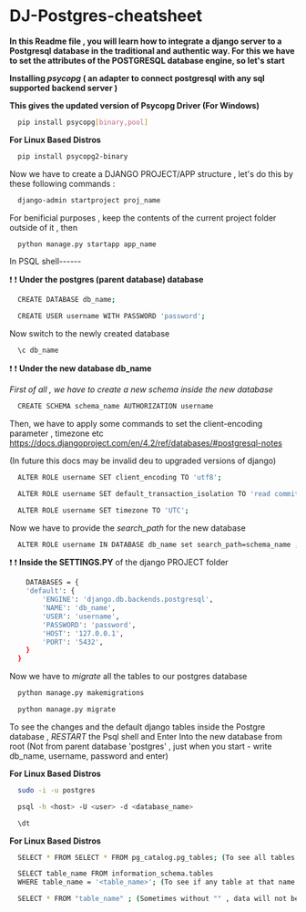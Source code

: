 # DJ-Postgres-cheatsheet
**In this Readme file , you will learn how to integrate a django server to a Postgresql database in the traditional and authentic way. For this we have to set the attributes of the POSTGRESQL database engine, so let's start**

**Installing *psycopg* ( an adapter to connect postgresql with any sql supported backend server )**

**This gives the updated version of Psycopg Driver (For Windows)**
```bash
  pip install psycopg[binary,pool]
```
**For Linux Based Distros**
```bash
  pip install psycopg2-binary
```

Now we have to create a DJANGO PROJECT/APP structure , let's do this by these following commands :
```bash
  django-admin startproject proj_name
```
For benificial purposes , keep the contents of the current project folder outside of it , then
```bash
  python manage.py startapp app_name
```
In PSQL shell------

:exclamation: :exclamation: **Under the postgres (parent database) database**
```bash
  CREATE DATABASE db_name;
```
```bash
  CREATE USER username WITH PASSWORD 'password';
```
Now switch to the newly created database 
```bash
  \c db_name
```
:exclamation: :exclamation: **Under the new database db_name**

*First of all , we have to create a new schema inside the new database*
```bash
  CREATE SCHEMA schema_name AUTHORIZATION username
```
Then, we have to apply some commands to set the client-encoding parameter , timezone etc
https://docs.djangoproject.com/en/4.2/ref/databases/#postgresql-notes 

(In future this docs may be invalid deu to upgraded versions of django)
```bash
  ALTER ROLE username SET client_encoding TO 'utf8';
```
```bash
  ALTER ROLE username SET default_transaction_isolation TO 'read committed';
```
```bash
  ALTER ROLE username SET timezone TO 'UTC';
```
Now  we have to provide the *search_path* for the new database
```bash
  ALTER ROLE username IN DATABASE db_name set search_path=schema_name ;
```
:exclamation: :exclamation: **Inside the SETTINGS.PY** of the django PROJECT folder
```bash
    DATABASES = {
    'default': {
        'ENGINE': 'django.db.backends.postgresql',
        'NAME': 'db_name',
        'USER': 'username',
        'PASSWORD': 'password',
        'HOST': '127.0.0.1',
        'PORT': '5432',
    }
  }
```
Now we have to *migrate* all the tables to our postgres database
```bash
  python manage.py makemigrations
```
```bash
  python manage.py migrate
```
To see the changes and the default django tables inside the Postgre database , *RESTART* the Psql shell and
Enter Into the new database from root (Not from parent database 'postgres' ,  just when you start - write db_name, username, password and enter)

**For Linux Based Distros**
```bash
  sudo -i -u postgres

  psql -h <host> -U <user> -d <database_name>
```

```bash
  \dt
```

**For Linux Based Distros**
```bash
  SELECT * FROM SELECT * FROM pg_catalog.pg_tables; (To see all tables in all databases under root user)

  SELECT table_name FROM information_schema.tables
  WHERE table_name = '<table_name>'; (To see if any table at that name exists)

  SELECT * FROM "table_name" ; (Sometimes without "" , data will not be shown)

```

